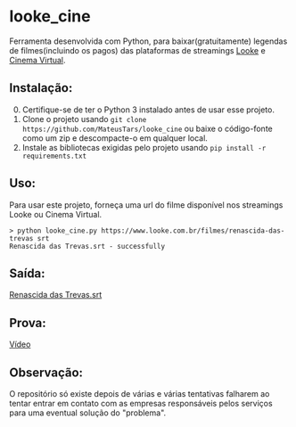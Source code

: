 # looke_cine
Ferramenta desenvolvida com Python, para baixar(gratuitamente) legendas de filmes(incluindo os pagos) das plataformas de streamings [Looke](https://www.looke.com.br) e [Cinema Virtual](https://www.cinemavirtual.com.br).

## Instalação:

0. Certifique-se de ter o Python 3 instalado antes de usar esse projeto.
1. Clone o projeto usando `git clone https://github.com/MateusTars/looke_cine` ou baixe o código-fonte como um zip e descompacte-o em qualquer local.
2. Instale as bibliotecas exigidas pelo projeto usando `pip install -r requirements.txt`

## Uso:

Para usar este projeto, forneça uma url do filme disponível nos streamings Looke ou Cinema Virtual.

```
> python looke_cine.py https://www.looke.com.br/filmes/renascida-das-trevas srt
Renascida das Trevas.srt - successfully
```
## Saída:
[Renascida das Trevas.srt](https://gist.github.com/MateusTars/8b63d8ad71514aad6edaf5572e978241)

## Prova:
[Vídeo](https://i.imgur.com/3RMuzGf.mp4)

## Observação: 

O repositório só existe depois de várias e várias tentativas falharem ao tentar entrar em contato com as empresas responsáveis pelos serviços para uma eventual solução do "problema".

